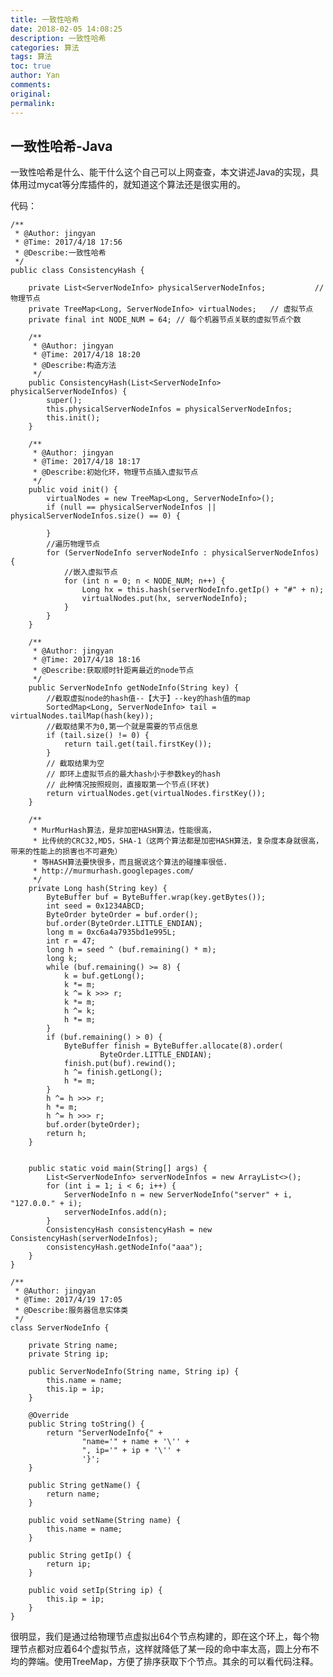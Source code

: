 ```yaml
---
title: 一致性哈希
date: 2018-02-05 14:08:25
description: 一致性哈希
categories: 算法
tags: 算法
toc: true
author: Yan
comments: 
original: 
permalink: 
---
```

## 一致性哈希-Java

一致性哈希是什么、能干什么这个自己可以上网查查，本文讲述Java的实现，具体用过mycat等分库插件的，就知道这个算法还是很实用的。

代码：

	/**
	 * @Author: jingyan
	 * @Time: 2017/4/18 17:56
	 * @Describe:一致性哈希
	 */
	public class ConsistencyHash {

	    private List<ServerNodeInfo> physicalServerNodeInfos;           // 物理节点
	    private TreeMap<Long, ServerNodeInfo> virtualNodes;   // 虚拟节点
	    private final int NODE_NUM = 64; // 每个机器节点关联的虚拟节点个数

	    /**
	     * @Author: jingyan
	     * @Time: 2017/4/18 18:20
	     * @Describe:构造方法
	     */
	    public ConsistencyHash(List<ServerNodeInfo> physicalServerNodeInfos) {
	        super();
	        this.physicalServerNodeInfos = physicalServerNodeInfos;
	        this.init();
	    }

	    /**
	     * @Author: jingyan
	     * @Time: 2017/4/18 18:17
	     * @Describe:初始化环，物理节点插入虚拟节点
	     */
	    public void init() {
	        virtualNodes = new TreeMap<Long, ServerNodeInfo>();
	        if (null == physicalServerNodeInfos || physicalServerNodeInfos.size() == 0) {

	        }
	        //遍历物理节点
	        for (ServerNodeInfo serverNodeInfo : physicalServerNodeInfos) {
	            //嵌入虚拟节点
	            for (int n = 0; n < NODE_NUM; n++) {
	                Long hx = this.hash(serverNodeInfo.getIp() + "#" + n);
	                virtualNodes.put(hx, serverNodeInfo);
	            }
	        }
	    }

	    /**
	     * @Author: jingyan
	     * @Time: 2017/4/18 18:16
	     * @Describe:获取顺时针距离最近的node节点
	     */
	    public ServerNodeInfo getNodeInfo(String key) {
	        //截取虚拟node的hash值--【大于】--key的hash值的map
	        SortedMap<Long, ServerNodeInfo> tail = virtualNodes.tailMap(hash(key));
	        //截取结果不为0,第一个就是需要的节点信息
	        if (tail.size() != 0) {
	            return tail.get(tail.firstKey());
	        }
	        // 截取结果为空
	        // 即环上虚拟节点的最大hash小于参数key的hash
	        // 此种情况按照规则，直接取第一个节点(环状)
	        return virtualNodes.get(virtualNodes.firstKey());
	    }

	    /**
	     * MurMurHash算法，是非加密HASH算法，性能很高，
	     * 比传统的CRC32,MD5，SHA-1（这两个算法都是加密HASH算法，复杂度本身就很高，带来的性能上的损害也不可避免）
	     * 等HASH算法要快很多，而且据说这个算法的碰撞率很低.
	     * http://murmurhash.googlepages.com/
	     */
	    private Long hash(String key) {
	        ByteBuffer buf = ByteBuffer.wrap(key.getBytes());
	        int seed = 0x1234ABCD;
	        ByteOrder byteOrder = buf.order();
	        buf.order(ByteOrder.LITTLE_ENDIAN);
	        long m = 0xc6a4a7935bd1e995L;
	        int r = 47;
	        long h = seed ^ (buf.remaining() * m);
	        long k;
	        while (buf.remaining() >= 8) {
	            k = buf.getLong();
	            k *= m;
	            k ^= k >>> r;
	            k *= m;
	            h ^= k;
	            h *= m;
	        }
	        if (buf.remaining() > 0) {
	            ByteBuffer finish = ByteBuffer.allocate(8).order(
	                    ByteOrder.LITTLE_ENDIAN);
	            finish.put(buf).rewind();
	            h ^= finish.getLong();
	            h *= m;
	        }
	        h ^= h >>> r;
	        h *= m;
	        h ^= h >>> r;
	        buf.order(byteOrder);
	        return h;
	    }


	    public static void main(String[] args) {
	        List<ServerNodeInfo> serverNodeInfos = new ArrayList<>();
	        for (int i = 1; i < 6; i++) {
	            ServerNodeInfo n = new ServerNodeInfo("server" + i, "127.0.0." + i);
	            serverNodeInfos.add(n);
	        }
	        ConsistencyHash consistencyHash = new ConsistencyHash(serverNodeInfos);
	        consistencyHash.getNodeInfo("aaa");
	    }
	}

	/**
	 * @Author: jingyan
	 * @Time: 2017/4/19 17:05
	 * @Describe:服务器信息实体类
	 */
	class ServerNodeInfo {

	    private String name;
	    private String ip;

	    public ServerNodeInfo(String name, String ip) {
	        this.name = name;
	        this.ip = ip;
	    }

	    @Override
	    public String toString() {
	        return "ServerNodeInfo{" +
	                "name='" + name + '\'' +
	                ", ip='" + ip + '\'' +
	                '}';
	    }

	    public String getName() {
	        return name;
	    }

	    public void setName(String name) {
	        this.name = name;
	    }

	    public String getIp() {
	        return ip;
	    }

	    public void setIp(String ip) {
	        this.ip = ip;
	    }
	}

很明显，我们是通过给物理节点虚拟出64个节点构建的，即在这个环上，每个物理节点都对应着64个虚拟节点，这样就降低了某一段的命中率太高，圆上分布不均的弊端。使用TreeMap，方便了排序获取下个节点。其余的可以看代码注释。